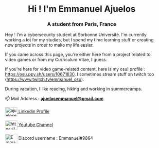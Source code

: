 <h1 align="center">Hi ! I'm Emmanuel Ajuelos</h1>
<h3 align="center">A student from Paris, France</h3>


Hey ! I'm a cybersecurity student at Sorbonne Université. I'm currently working a lot for my studies, but I spend my time learning stuff or creating new projects in order to make my life easier.

If you came across this page, you're either here from a project related to video games or from my Curriculum Vitae, I guess.

If you're here for video game-related content, here is my osu! profile : https://osu.ppy.sh/users/10671830. I sometimes stream stuff on twitch too (https://www.twitch.tv/emmanuel_osu).

During vacation, I like reading, hiking and working in summercamps.


📫 Mail Address : **ajuelosemmanuel@gmail.com**

<p align="left">
<a href="https://linkedin.com/in/ajuelosemmanuel" target="blank"><img align="center" src="https://cdn.jsdelivr.net/npm/simple-icons@3.0.1/icons/linkedin.svg" alt="ajuelosemmanuel" height="30" width="40" /> Linkedin Profile </a>

<a href="https://www.youtube.com/channel/UCVevb2P-CmSzbWrJUz8Z7PA" target="blank"><img align="center" src="https://cdn.jsdelivr.net/npm/simple-icons@3.0.1/icons/youtube.svg" alt="https://www.youtube.com/channel/ucvevb2p-cmszbwrjuz8z7pa" height="30" width="40" /> Youtube Channel</a>
  
 <img align="center" src="https://cdn.jsdelivr.net/npm/simple-icons@3.0.1/icons/discord.svg" alt="Emmanuel#9864" height="30" width="40" /> Discord username : Emmanuel#9864 </a>
</p>
